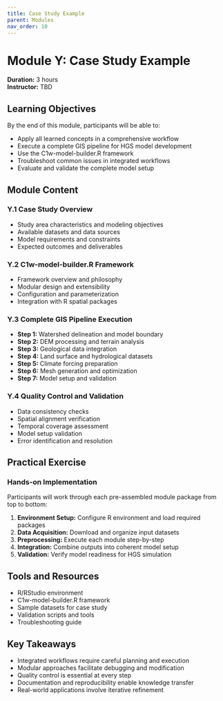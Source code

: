 ```yaml
---
title: Case Study Example
parent: Modules
nav_order: 10
---
```


# Module Y: Case Study Example
**Duration:** 3 hours  
**Instructor:** TBD

## Learning Objectives

By the end of this module, participants will be able to:
- Apply all learned concepts in a comprehensive workflow
- Execute a complete GIS pipeline for HGS model development
- Use the C1w-model-builder.R framework
- Troubleshoot common issues in integrated workflows
- Evaluate and validate the complete model setup

## Module Content

### Y.1 Case Study Overview
- Study area characteristics and modeling objectives
- Available datasets and data sources
- Model requirements and constraints
- Expected outcomes and deliverables

### Y.2 C1w-model-builder.R Framework
- Framework overview and philosophy
- Modular design and extensibility
- Configuration and parameterization
- Integration with R spatial packages

### Y.3 Complete GIS Pipeline Execution
- **Step 1:** Watershed delineation and model boundary
- **Step 2:** DEM processing and terrain analysis
- **Step 3:** Geological data integration
- **Step 4:** Land surface and hydrological datasets
- **Step 5:** Climate forcing preparation
- **Step 6:** Mesh generation and optimization
- **Step 7:** Model setup and validation

### Y.4 Quality Control and Validation
- Data consistency checks
- Spatial alignment verification
- Temporal coverage assessment
- Model setup validation
- Error identification and resolution

## Practical Exercise

### Hands-on Implementation
Participants will work through each pre-assembled module package from top to bottom:

1. **Environment Setup:** Configure R environment and load required packages
2. **Data Acquisition:** Download and organize input datasets
3. **Preprocessing:** Execute each module step-by-step
4. **Integration:** Combine outputs into coherent model setup
5. **Validation:** Verify model readiness for HGS simulation

## Tools and Resources

- R/RStudio environment
- C1w-model-builder.R framework
- Sample datasets for case study
- Validation scripts and tools
- Troubleshooting guide

## Key Takeaways

- Integrated workflows require careful planning and execution
- Modular approaches facilitate debugging and modification
- Quality control is essential at every step
- Documentation and reproducibility enable knowledge transfer
- Real-world applications involve iterative refinement
